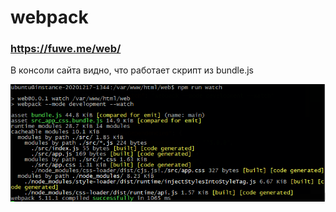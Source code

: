 # webpack
### https://fuwe.me/web/
В консоли сайта видно, что работает скрипт из bundle.js

![Image alt](https://github.com/FunnyWelder/webpack/blob/main/scrin.PNG)
